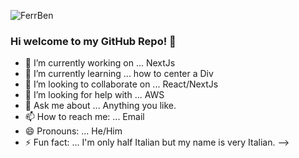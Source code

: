 ![FerrBen](https://user-images.githubusercontent.com/51197042/99883780-df813400-2c29-11eb-899f-2078ebdc84ec.png)

### Hi welcome to my GitHub Repo! 👋




- 🔭 I’m currently working on ... NextJs
- 🌱 I’m currently learning ... how to center a Div
- 👯 I’m looking to collaborate on ... React/NextJs
- 🤔 I’m looking for help with ... AWS
- 💬 Ask me about ... Anything you like.
- 📫 How to reach me: ... Email
- 😄 Pronouns: ... He/Him
- ⚡ Fun fact: ... I'm only half Italian but my name is very Italian.
-->
